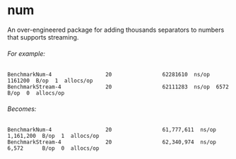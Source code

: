 # num
An over-engineered package for adding thousands separators to numbers that supports streaming.

###### For example:
```
BenchmarkNum-4                 20                62281610  ns/op  1161200  B/op  1  allocs/op
BenchmarkStream-4              20                62111283  ns/op  6572     B/op  0  allocs/op
```
###### Becomes:
```
BenchmarkNum-4                 20                61,777,611  ns/op  1,161,200  B/op  1  allocs/op
BenchmarkStream-4              20                62,340,974  ns/op  6,572      B/op  0  allocs/op
```
